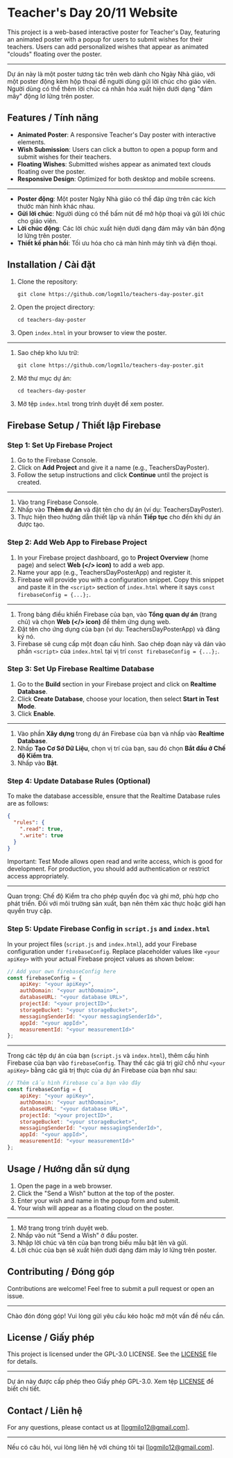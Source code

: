 
# Teacher's Day 20/11 Website

This project is a web-based interactive poster for Teacher's Day, featuring an animated poster with a popup for users to submit wishes for their teachers. Users can add personalized wishes that appear as animated "clouds" floating over the poster.

---

Dự án này là một poster tương tác trên web dành cho Ngày Nhà giáo, với một poster động kèm hộp thoại để người dùng gửi lời chúc cho giáo viên. Người dùng có thể thêm lời chúc cá nhân hóa xuất hiện dưới dạng "đám mây" động lơ lửng trên poster.

## Features / Tính năng

- **Animated Poster**: A responsive Teacher's Day poster with interactive elements.
- **Wish Submission**: Users can click a button to open a popup form and submit wishes for their teachers.
- **Floating Wishes**: Submitted wishes appear as animated text clouds floating over the poster.
- **Responsive Design**: Optimized for both desktop and mobile screens.

---

- **Poster động**: Một poster Ngày Nhà giáo có thể đáp ứng trên các kích thước màn hình khác nhau.
- **Gửi lời chúc**: Người dùng có thể bấm nút để mở hộp thoại và gửi lời chúc cho giáo viên.
- **Lời chúc động**: Các lời chúc xuất hiện dưới dạng đám mây văn bản động lơ lửng trên poster.
- **Thiết kế phản hồi**: Tối ưu hóa cho cả màn hình máy tính và điện thoại.

## Installation / Cài đặt

1. Clone the repository:
   ```
   git clone https://github.com/logm1lo/teachers-day-poster.git
   ```
2. Open the project directory:
   ```
   cd teachers-day-poster
   ```
3. Open `index.html` in your browser to view the poster.

---

1. Sao chép kho lưu trữ:
   ```
   git clone https://github.com/logm1lo/teachers-day-poster.git
   ```
2. Mở thư mục dự án:
   ```
   cd teachers-day-poster
   ```
3. Mở tệp `index.html` trong trình duyệt để xem poster.

## Firebase Setup / Thiết lập Firebase

### Step 1: Set Up Firebase Project

1. Go to the Firebase Console.
2. Click on **Add Project** and give it a name (e.g., TeachersDayPoster).
3. Follow the setup instructions and click **Continue** until the project is created.

---

1. Vào trang Firebase Console.
2. Nhấp vào **Thêm dự án** và đặt tên cho dự án (ví dụ: TeachersDayPoster).
3. Thực hiện theo hướng dẫn thiết lập và nhấn **Tiếp tục** cho đến khi dự án được tạo.

### Step 2: Add Web App to Firebase Project

1. In your Firebase project dashboard, go to **Project Overview** (home page) and select **Web (</> icon)** to add a web app.
2. Name your app (e.g., TeachersDayPosterApp) and register it.
3. Firebase will provide you with a configuration snippet. Copy this snippet and paste it in the `<script>` section of `index.html` where it says `const firebaseConfig = {...};`.

---

1. Trong bảng điều khiển Firebase của bạn, vào **Tổng quan dự án** (trang chủ) và chọn **Web (</> icon)** để thêm ứng dụng web.
2. Đặt tên cho ứng dụng của bạn (ví dụ: TeachersDayPosterApp) và đăng ký nó.
3. Firebase sẽ cung cấp một đoạn cấu hình. Sao chép đoạn này và dán vào phần `<script>` của `index.html` tại vị trí `const firebaseConfig = {...};`.

### Step 3: Set Up Firebase Realtime Database

1. Go to the **Build** section in your Firebase project and click on **Realtime Database**.
2. Click **Create Database**, choose your location, then select **Start in Test Mode**.
3. Click **Enable**.

---

1. Vào phần **Xây dựng** trong dự án Firebase của bạn và nhấp vào **Realtime Database**.
2. Nhấp **Tạo Cơ Sở Dữ Liệu**, chọn vị trí của bạn, sau đó chọn **Bắt đầu ở Chế độ Kiểm tra**.
3. Nhấp vào **Bật**.

### Step 4: Update Database Rules (Optional)

To make the database accessible, ensure that the Realtime Database rules are as follows:

```json
{
  "rules": {
    ".read": true,
    ".write": true
  }
}
```

Important: Test Mode allows open read and write access, which is good for development. For production, you should add authentication or restrict access appropriately.

---

Quan trọng: Chế độ Kiểm tra cho phép quyền đọc và ghi mở, phù hợp cho phát triển. Đối với môi trường sản xuất, bạn nên thêm xác thực hoặc giới hạn quyền truy cập.

### Step 5: Update Firebase Config in `script.js` and `index.html`

In your project files (`script.js` and `index.html`), add your Firebase configuration under `firebaseConfig`. Replace placeholder values like `<your apiKey>` with your actual Firebase project values as shown below:

```javascript
// Add your own firebaseConfig here
const firebaseConfig = {
    apiKey: "<your apiKey>",
    authDomain: "<your authDomain>",
    databaseURL: "<your database URL>", 
    projectId: "<your projectID>",
    storageBucket: "<your storageBucket>",
    messagingSenderId: "<your messagingSenderId>",
    appId: "<your appId>",
    measurementId: "<your measurementId>"
};
```

---

Trong các tệp dự án của bạn (`script.js` và `index.html`), thêm cấu hình Firebase của bạn vào `firebaseConfig`. Thay thế các giá trị giữ chỗ như `<your apiKey>` bằng các giá trị thực của dự án Firebase của bạn như sau:

```javascript
// Thêm cấu hình Firebase của bạn vào đây
const firebaseConfig = {
    apiKey: "<your apiKey>",
    authDomain: "<your authDomain>",
    databaseURL: "<your database URL>", 
    projectId: "<your projectID>",
    storageBucket: "<your storageBucket>",
    messagingSenderId: "<your messagingSenderId>",
    appId: "<your appId>",
    measurementId: "<your measurementId>"
};
```

## Usage / Hướng dẫn sử dụng

1. Open the page in a web browser.
2. Click the "Send a Wish" button at the top of the poster.
3. Enter your wish and name in the popup form and submit.
4. Your wish will appear as a floating cloud on the poster.

---

1. Mở trang trong trình duyệt web.
2. Nhấp vào nút "Send a Wish" ở đầu poster.
3. Nhập lời chúc và tên của bạn trong biểu mẫu bật lên và gửi.
4. Lời chúc của bạn sẽ xuất hiện dưới dạng đám mây lơ lửng trên poster.

## Contributing / Đóng góp

Contributions are welcome! Feel free to submit a pull request or open an issue.

---

Chào đón đóng góp! Vui lòng gửi yêu cầu kéo hoặc mở một vấn đề nếu cần.

## License / Giấy phép

This project is licensed under the GPL-3.0 LICENSE. See the [LICENSE](LICENSE) file for details.

---

Dự án này được cấp phép theo Giấy phép GPL-3.0. Xem tệp [LICENSE](LICENSE) để biết chi tiết.

## Contact / Liên hệ

For any questions, please contact us at [logmilo12@gmail.com].

---

Nếu có câu hỏi, vui lòng liên hệ với chúng tôi tại [logmilo12@gmail.com].
